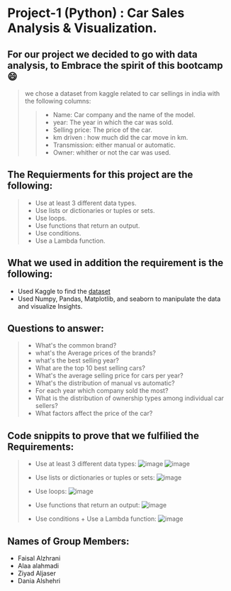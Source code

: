 # Project-1 (Python) : Car Sales Analysis & Visualization. 

## For our project we decided to go with data analysis, to Embrace the spirit of this bootcamp 😄
> we chose a dataset from kaggle related to car sellings in india with the following columns:
> > - Name: Car company and the name of the model.  
> > - year: The year in which the car was sold. 
> > - Selling price: The price of the car. 
> > - km driven : how much did the car move in km.
> > - Transmission: either manual or automatic. 
> > - Owner: whither or not the car was used.
 
## The Requierments for this project are the following:
> - Use at least 3 different data types.
> - Use lists or dictionaries or tuples or sets. 
> - Use loops.
> - Use functions that return an output.
> - Use conditions.
> - Use a Lambda function.

## What we used in addition the requirement is the following: 
- Used Kaggle to find the [dataset](https://www.kaggle.com/datasets/akshaydattatraykhare/car-details-dataset)
- Used Numpy, Pandas, Matplotlib, and seaborn to manipulate the data and visualize Insights.

## Questions to answer: 
> - What's the common brand? 
> - what's the Average prices of the brands? 
> - what's the best selling year? 
> - What are the top 10 best selling cars? 
> - What's the average selling price for cars per year? 
> - What's the distribution of manual vs automatic? 
> - For each year which company sold the most? 
> - What is the distribution of ownership types among individual car sellers?
> - What factors affect the price of the car?

## Code snippits to prove that we fulfilied the Requirements: 
> - Use at least 3 different data types:
>   ![image](https://github.com/user-attachments/assets/e19b98c0-3ed8-4c65-81ce-089e24050878)
>   ![image](https://github.com/user-attachments/assets/3b6a0a21-56ed-4815-af26-d1ec144f9a3a)
>   
> - Use lists or dictionaries or tuples or sets:
>   ![image](https://github.com/user-attachments/assets/973f61c7-2f62-4fe6-ac24-ef4bac728305)
>
> - Use loops:
>   ![image](https://github.com/user-attachments/assets/3aab0e97-f8ca-4c41-858c-9dd50d967dc5)
>
> - Use functions that return an output:
>   ![image](https://github.com/user-attachments/assets/c35958db-309f-49a5-804f-29cde906fe11)
>
> - Use conditions + Use a Lambda function: 
>   ![image](https://github.com/user-attachments/assets/c24bcfd6-5b6b-422b-8282-aece244b15e6)


## Names of Group Members: 
- Faisal Alzhrani
- Alaa alahmadi
- Ziyad Aljaser
- Dania Alshehri




